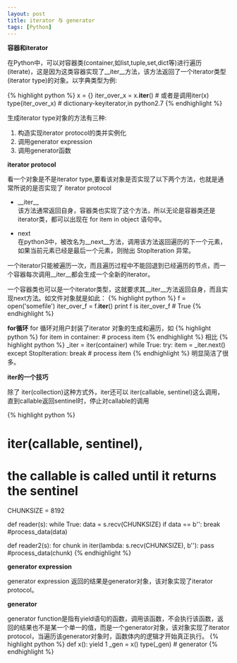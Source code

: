 ```yaml
---
layout: post
title: iterator 与 generator
tags: [Python]
---
```

**容器和iterator**

在Python中，可以对容器类(container,如list,tuple,set,dict等)进行遍历(iterate)，这是因为这类容器实现了\_\_iter\_\_方法，该方法返回了一个iterator类型(iterator type)的对象。以字典类型为例:

{% highlight python %}
x = {}
iter_over_x = x.__iter__() # 或者是调用iter(x)
type(iter_over_x)  # dictionary-keyiterator,in python2.7
{% endhighlight %}

生成iterator type对象的方法有三种: 

1.  构造实现iterator protocol的类并实例化
2.  调用generator expression
3.  调用generator函数


**iterator protocol**

看一个对象是不是iterator type,要看该对象是否实现了以下两个方法，也就是通常所说的是否实现了 iterator protocol

+   \_\_iter\_\_   
该方法通常返回自身，容器类也实现了这个方法，所以无论是容器类还是iterator类，都可以出现在 for item in object 语句中。

+   next   
在python3中，被改名为\_\_next\_\_方法，调用该方法返回遍历的下一个元素，如果当前元素已经是最后一个元素，则抛出 StopIteration 异常。

一个iterator只能被遍历一次，而且遍历过程中不能回退到已经遍历的节点，而一个容器每次调用\_\_iter\_\_都会生成一个全新的iterator。

一个容器类也可以是一个iterator类型，这就要求其\_\_iter\_\_方法返回自身，而且实现next方法。如文件对象就是如此：
{% highlight python %}
f = open('somefile')
iter_over_f = f.__iter__()
print f is iter_over_f  # True
{% endhighlight %}

**for循环** 
for 循环对用户封装了iterator 对象的生成和遍历，如
{% highlight python %}
for item in container:
    # process item
{% endhighlight %}
相比
{% highlight python %}
_iter = iter(container)
while True:
    try:
        item = _iter.next()
    except StopIteration:
        break
    # process item
{% endhighlight %}
明显简洁了很多。

**iter的一个技巧**

除了 iter(collection)这种方式外，iter还可以 iter(callable, sentinel)这么调用，直到callable返回sentinel时，停止对callable的调用
    
{% highlight python %}
# iter(callable, sentinel),
# the callable is called until it returns the sentinel
CHUNKSIZE = 8192


def reader(s):
    while True:
        data = s.recv(CHUNKSIZE)
        if data == b'':
            break
        #process_data(data)


def reader2(s):
    for chunk in iter(lambda: s.recv(CHUNKSIZE), b''):
        pass
        #process_data(chunk)
{% endhighlight %}

**generator expression**  

generator expression 返回的结果是generator对象，该对象实现了iterator protocol。

**generator**

generator
function是指有yield语句的函数，调用该函数，不会执行该函数，返回的结果也不是某一个单一的值，而是一个generator对象，该对象实现了iterator protocol，当遍历该generator对象时，函数体内的逻辑才开始真正执行。
{% highlight python %}
def x():
    yield 1
_gen = x()
type(_gen) # generator
{% endhighlight %}
